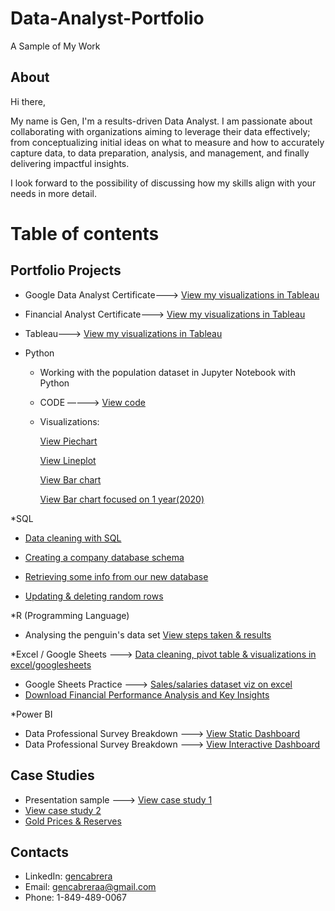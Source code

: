 # Data-Analyst-Portfolio
A Sample of My Work
## About 
Hi there,

My name is Gen, I'm a results-driven Data Analyst. I am passionate about collaborating with organizations aiming to leverage their data effectively; from conceptualizing initial ideas on what to measure and how to accurately capture data, to data preparation, analysis, and management, and finally delivering impactful insights.

I look forward to the possibility of discussing how my skills align with your needs in more detail.


# Table of contents 

 ## Portfolio Projects

 * Google Data Analyst Certificate---> [View my visualizations in Tableau](https://github.com/gencabreraa/Data-Analyst-Portfolio/blob/main/Certificate.png)
   
 * Financial Analyst Certificate---> [View my visualizations in Tableau](https://github.com/gencabreraa/Data-Analyst-Portfolio/blob/main/Screenshot%202024-04-13%20at%201.29.19%20PM.png)

 * Tableau---> [View my visualizations in Tableau](https://public.tableau.com/app/profile/gen.castillo/vizzes)

   
* Python
    * Working with the population dataset in Jupyter Notebook with Python
     * CODE ————> [View code](https://github.com/gencabreraa/Data-Analyst-Portfolio/blob/main/Practice.md)
     * Visualizations:
       
        [View Piechart](https://github.com/gencabreraa/Data-Analyst-Portfolio/blob/main/output_188_1.png)
       
        [View Lineplot](https://github.com/gencabreraa/Data-Analyst-Portfolio/blob/main/output_178_1.png )
       
        [View Bar chart](https://github.com/gencabreraa/Data-Analyst-Portfolio/blob/main/output_186_1.png)
       
        [View Bar chart focused on 1 year(2020)](https://github.com/gencabreraa/Data-Analyst-Portfolio/blob/main/output_184_1.png)

*SQL
   * [Data cleaning with SQL](https://github.com/gencabreraa/Data-Analyst-Portfolio/blob/main/Data%20cleaning%20with%20SQL.pdf)
 
   * [Creating a company database schema](https://github.com/gencabreraa/Data-Analyst-Portfolio/blob/main/Creating%20company%20database%20Schema.sql)
     
   * [Retrieving some info from our new database](https://github.com/gencabreraa/Data-Analyst-Portfolio/blob/main/Playing%20%20with%20our%20new%20company%20database.sql)
 
   * [Updating & deleting random rows](https://github.com/gencabreraa/Data-Analyst-Portfolio/blob/main/Update%20%26%20Delete%20rows.sql)


*R (Programming Language)

   * Analysing the penguin's data set [View steps taken & results](https://github.com/gencabreraa/Data-Analyst-Portfolio/blob/main/R%20Project.pdf)



*Excel / Google Sheets ---> [Data cleaning, pivot table & visualizations in excel/googlesheets](https://docs.google.com/spreadsheets/d/1JszW_SZwDj-J6_8TqqLb7feSBM0PxPdoiDux0p4_I9U/edit?usp=sharing&resourcekey=0-XPJNSDEfh9VGQjlT2AF2YA)
  * Google Sheets Practice ---> [Sales/salaries dataset viz on excel](https://docs.google.com/spreadsheets/d/1WDjlOZhikg_f86UGM56494XT_sPpJ065ErC49YXZJiQ/edit?usp=sharing)
  * [Download Financial Performance Analysis and Key Insights](https://github.com/gencabreraa/Data-Analyst-Portfolio/blob/main/Financial%20Performance%20Analysis%20and%20Key%20Insights%20.xlsx)


*Power BI 
  * Data Professional Survey Breakdown ---> [View Static Dashboard](https://github.com/gencabreraa/Data-Analyst-Portfolio/blob/main/Data%20Professional%20Survey%20Breakdown%20(1).pdf)
  * Data Professional Survey Breakdown --->  [View Interactive Dashboard](https://www.loom.com/share/245bbea05e714d8b9378ae29f91ae33f?sid=8bc10792-1937-4aaa-bd12-1d817dadb856)
     

## Case Studies

* Presentation sample ---> [View case study 1](https://github.com/gencabreraa/Data-Analyst-Portfolio/blob/main/Cyclistic%20Insights.pdf)
* [View case study 2](https://github.com/gencabreraa/Data-Analyst-Portfolio/blob/main/Smart%20Watch%20Data%20Analysis.pdf)
* [Gold Prices & Reserves](https://github.com/gencabreraa/Data-Analyst-Portfolio/blob/main/Gold%20Prices%20%26%20Reserves%20.pdf)
  

## Contacts

* LinkedIn: [gencabrera](https://www.linkedin.com/in/gen-cabrera-758906223/)
* Email: gencabreraa@gmail.com
* Phone: 1-849-489-0067
